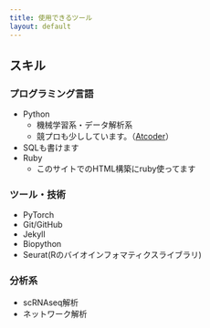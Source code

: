 ```yaml
---
title: 使用できるツール
layout: default
---
```


## スキル

### プログラミング言語
- Python
  - 機械学習系・データ解析系
  - 競プロも少ししています。（[Atcoder](https://atcoder.jp/users/Taka007)）
- SQLも書けます
- Ruby
  - このサイトでのHTML構築にruby使ってます

### ツール・技術
- PyTorch
- Git/GitHub
- Jekyll
- Biopython
- Seurat(Rのバイオインフォマティクスライブラリ)

### 分析系
- scRNAseq解析
- ネットワーク解析
